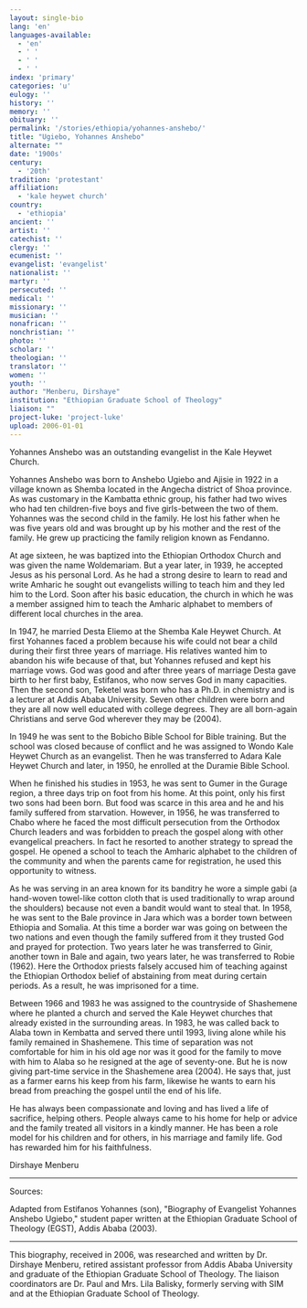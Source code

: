 ```yaml
---
layout: single-bio
lang: 'en'
languages-available:
  - 'en'
  - ' '
  - ' '
  - ' '
index: 'primary'
categories: 'u'
eulogy: ''
history: ''
memory: ''
obituary: ''
permalink: '/stories/ethiopia/yohannes-anshebo/'
title: "Ugiebo, Yohannes Anshebo"
alternate: ""
date: '1900s'
century:
  - '20th'
tradition: 'protestant'
affiliation:
  - 'kale heywet church'
country:
  - 'ethiopia'
ancient: ''
artist: ''
catechist: ''
clergy: ''
ecumenist: ''
evangelist: 'evangelist'
nationalist: ''
martyr: ''
persecuted: ''
medical: ''
missionary: ''
musician: ''
nonafrican: ''
nonchristian: ''
photo: ''
scholar: ''
theologian: ''
translator: ''
women: ''
youth: ''
author: "Menberu, Dirshaye"
institution: "Ethiopian Graduate School of Theology"
liaison: ""
project-luke: 'project-luke'
upload: 2006-01-01
---
```




Yohannes Anshebo was an outstanding evangelist in the Kale Heywet Church.

Yohannes Anshebo was born to Anshebo Ugiebo and Ajisie in 1922 in a village known as Shemba located in the Angecha district of Shoa province. As was customary in the Kambatta ethnic group, his father had two wives who had ten children-five boys and five girls-between the two of them. Yohannes was the second child in the family. He lost his father when he was five years old and was brought up by his mother and the rest of the family. He grew up practicing the family religion known as Fendanno.

At age sixteen, he was baptized into the Ethiopian Orthodox Church and was given the name Woldemariam. But a year later, in 1939, he accepted Jesus as his personal Lord. As he had a strong desire to learn to read and write Amharic he sought out evangelists willing to teach him and they led him to the Lord. Soon after his basic education, the church in which he was a member assigned him to teach the Amharic alphabet to members of different local churches in the area.

In 1947, he married Desta Eliemo at the Shemba Kale Heywet Church. At first Yohannes faced a problem because his wife could not bear a child during their first three years of marriage. His relatives wanted him to abandon his wife because of that, but Yohannes refused and kept his marriage vows. God was good and after three years of marriage Desta gave birth to her first baby, Estifanos, who now serves God in many capacities. Then the second son, Teketel was born who has a Ph.D. in chemistry and is a lecturer at Addis Ababa University. Seven other children were born and they are all now well educated with college degrees. They are all born-again Christians and serve God wherever they may be (2004).

In 1949 he was sent to the Bobicho Bible School for Bible training. But the school was closed because of  conflict and he was assigned to Wondo Kale Heywet Church as an evangelist. Then he was transferred to Adara Kale Heywet Church and later, in 1950, he enrolled at the Duramie Bible School.

When he finished his studies in 1953, he was sent to Gumer in the Gurage region, a three days trip on foot from his home. At this point, only his first two sons had been born. But food was scarce in this area and he and his family suffered from starvation. However, in 1956, he was transferred to Chabo where he faced the most difficult persecution from the Orthodox Church leaders and was forbidden to preach the gospel along with other evangelical preachers. In fact he resorted to another strategy to spread the gospel. He opened a school to teach the Amharic alphabet to the children of the community and when the parents came for registration, he used this opportunity to witness.

As he was serving in an area known for its banditry he wore a simple gabi (a hand-woven towel-like cotton cloth that is used traditionally to wrap around the shoulders) because not even a bandit would want to steal that. In 1958, he was sent to the Bale province in Jara which was a border town between Ethiopia and Somalia. At this time a border war was going on between the two nations and even though the family suffered from it they trusted God and prayed for protection. Two years later he was transferred to Ginir, another town in Bale and again, two years later, he was transferred to Robie (1962). Here the Orthodox priests falsely accused him of teaching against the Ethiopian Orthodox belief of abstaining from meat during certain periods. As a result, he was imprisoned for a time.

Between 1966 and 1983 he was assigned to the countryside of Shashemene where he planted a church and served the Kale Heywet churches that already existed in the surrounding areas. In 1983, he was called back to Alaba town in Kembatta and served there until 1993, living alone while his family remained in Shashemene. This time of separation was not comfortable for him in his old age nor was it good for the family to move with him to Alaba so he resigned at the age of seventy-one. But he is now giving part-time service in the Shashemene area (2004). He says that, just as a farmer earns his keep from his farm, likewise he wants to earn his bread from preaching the gospel until the end of his life.

He has always been compassionate and loving and has lived a life of sacrifice, helping others. People always came to his home for help or advice and the family treated all visitors in a kindly manner. He has been a role model for his children and for others, in his marriage and family life. God has rewarded him for his faithfulness.

Dirshaye Menberu

---

Sources:

Adapted from Estifanos Yohannes (son), "Biography of Evangelist Yohannes Anshebo Ugiebo," student paper written at the Ethiopian Graduate School of Theology (EGST), Addis Ababa (2003).

---

This biography, received in 2006, was researched and written by Dr. Dirshaye Menberu, retired assistant professor from Addis Ababa University and graduate of the Ethiopian Graduate School of Theology. The liaison coordinators are Dr. Paul and Mrs. Lila Balisky, formerly serving with SIM and at the Ethiopian Graduate School of Theology.
